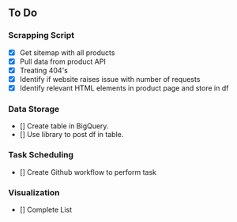 ## To Do

### Scrapping Script

- [x] Get sitemap with all products
- [x] Pull data from product API
- [x] Treating 404's
- [x] Identify if website raises issue with number of requests
- [x] Identify relevant HTML elements in product page and store in df 
 
### Data Storage

- [] Create table in BigQuery.
- [] Use library to post df in table.

### Task Scheduling 

- [] Create Github workflow to perform task

### Visualization

- [] Complete List